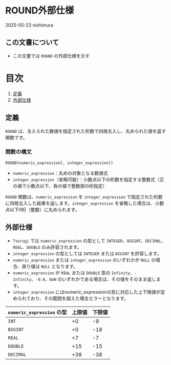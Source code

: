 # ROUND外部仕様

2025-05-23 nishimura

## この文書について

* この文書では `ROUND` の外部仕様を示す

# 目次

1. [定義](#定義)
2. [外部仕様](#外部仕様)

## 定義

`ROUND` は、与えられた数値を指定された桁数で四捨五入し、丸められた値を返す関数です。

### 関数の構文

```
ROUND(numeric_expression[, integer_expression])
```

* `numeric_expression`：丸めの対象となる数値式
* `integer_expression`（省略可能）：小数点以下の桁数を指定する整数式（正の値で小数点以下、負の値で整数部の桁指定）

`ROUND` 関数は、`numeric_expression` を `integer_expression` で指定された桁数に四捨五入した結果を返します。`integer_expression` を省略した場合は、小数点以下0桁（整数）に丸められます。

## 外部仕様

* `Tsurugi` では `numeric_expression` の型として `INTEGER`、`BIGINT`、`DECIMAL`、`REAL`、`DOUBLE` のみ許容されます。
* `integer_expression` の型としては `INTEGER` または `BIGINT` を許容します。
* `numeric_expression` または `integer_expression` のいずれかが `NULL` の場合、戻り値は `NULL` となります。
* `numeric_expression` が `REAL` または `DOUBLE` 型の `Infinity`、`-Infinity`、`-0.0`、`NaN` のいずれかである場合は、その値をそのまま返します。
* `integer_expression` にはnumeric_expressionの型に対応した上下限値が定められており、その範囲を超えた場合エラーとなります。

| `numeric_expression` の型 | 上限値 | 下限値 |
| -------------------------| ----- | ----- |
| `INT`                    | +0    | -9    |
| `BIGINT`                 | +0    | -18   |
| `REAL`                   | +7    | -7    |
| `DOUBLE`                 | +15   | -15   |
| `DECIMAL`                | +38   | -38   |


